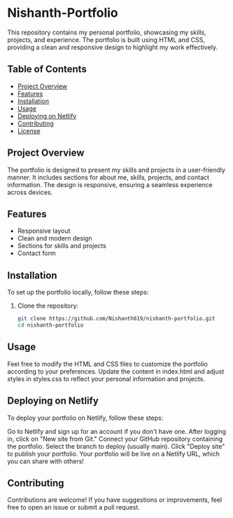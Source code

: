 # Nishanth-Portfolio

This repository contains my personal portfolio, showcasing my skills, projects, and experience. The portfolio is built using HTML and CSS, providing a clean and responsive design to highlight my work effectively.

## Table of Contents
- [Project Overview](#project-overview)
- [Features](#features)
- [Installation](#installation)
- [Usage](#usage)
- [Deploying on Netlify](#deploying-on-netlify)
- [Contributing](#contributing)
- [License](#license)

## Project Overview
The portfolio is designed to present my skills and projects in a user-friendly manner. It includes sections for about me, skills, projects, and contact information. The design is responsive, ensuring a seamless experience across devices.

## Features
- Responsive layout
- Clean and modern design
- Sections for skills and projects
- Contact form

## Installation
To set up the portfolio locally, follow these steps:

1. Clone the repository:
   ```bash
   git clone https://github.com/Nishanth619/nishanth-portfolio.git
   cd nishanth-portfolio
## Usage
Feel free to modify the HTML and CSS files to customize the portfolio according to your preferences. Update the content in index.html and adjust styles in styles.css to reflect your personal information and projects.

## Deploying on Netlify
To deploy your portfolio on Netlify, follow these steps:

Go to Netlify and sign up for an account if you don't have one.
After logging in, click on "New site from Git."
Connect your GitHub repository containing the portfolio.
Select the branch to deploy (usually main).
Click "Deploy site" to publish your portfolio.
Your portfolio will be live on a Netlify URL, which you can share with others!

## Contributing
Contributions are welcome! If you have suggestions or improvements, feel free to open an issue or submit a pull request.

